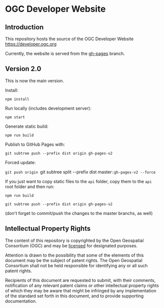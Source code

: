 # OGC Developer Website

## Introduction
This repository hosts the source of the OGC Developer Website https://developer.ogc.org

Currently, the website is served from the [gh-pages](https://github.com/opengeospatial/developer-website/tree/gh-pages) branch.

## Version 2.0
This is now the main version.

Install:

`npm install`

Run locally (includes development server):

`npm start`

Generate static build:

`npm run build`

Publish to GitHub Pages with:

`git subtree push --prefix dist origin gh-pages-v2`

Forced update:

`git push origin `git subtree split --prefix dist master`:gh-pages-v2 --force`

If you just want to copy static files to the `api` folder, copy them to the `api` root folder and then run:

`npm run build`

`git subtree push --prefix dist origin gh-pages-v2`

(don't forget to commit/push the changes to the master branchs, as well)

## Intellectual Property Rights

The content of this repository is copyrighted by the Open Geospatial Consortium (OGC) and may be [licensed](https://github.com/opengeospatial/er_template/blob/master/LICENSE) for designated purposes.

Attention is drawn to the possibility that some of the elements of this document may be the subject of patent rights. The Open Geospatial Consortium shall not be held responsible for identifying any or all such patent rights.

Recipients of this document are requested to submit, with their comments, notification of any relevant patent claims or other intellectual property rights of which they may be aware that might be infringed by any implementation of the standard set forth in this document, and to provide supporting documentation.